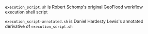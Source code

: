 `execution_script.sh` is Robert Schomp's original GeoFlood workflow execution shell script

`execution_script-annotated.sh` is Daniel Hardesty Lewis's annotated derivative of `execution_script.sh`
